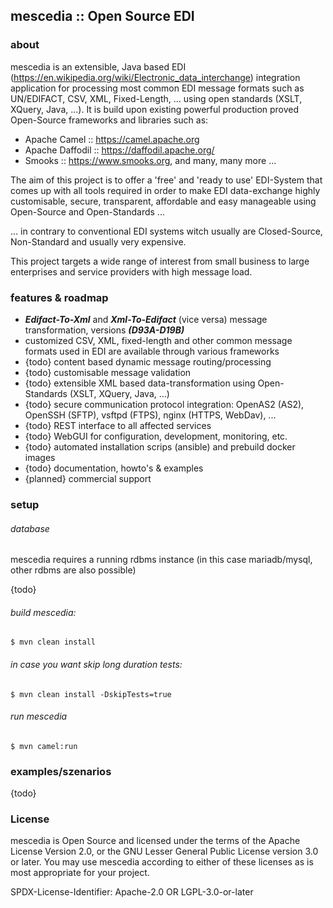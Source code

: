 ## mescedia :: Open Source EDI


### about

mescedia is an extensible, Java based EDI (https://en.wikipedia.org/wiki/Electronic_data_interchange) 
integration application for processing most common EDI message formats such as UN/EDIFACT, CSV, XML, Fixed-Length, ... 
using open standards (XSLT, XQuery, Java, ...). 
It is build upon existing powerful production proved Open-Source frameworks and libraries such as:
 
- Apache Camel :: https://camel.apache.org
- Apache Daffodil :: https://daffodil.apache.org/
- Smooks :: https://www.smooks.org, and many, many more ...

The aim of this project is to offer a 'free' and 'ready to use' EDI-System that comes up with all tools required in order to make EDI data-exchange highly customisable, secure, transparent, affordable and easy manageable using Open-Source and Open-Standards ...

... in contrary to conventional EDI systems witch usually are Closed-Source, Non-Standard and usually very expensive.

This project targets a wide range of interest from small business to large enterprises and service providers with high message load.


### features & roadmap

- **_Edifact-To-Xml_** and **_Xml-To-Edifact_** (vice versa) message transformation, versions **_(D93A-D19B)_**
- customized CSV, XML, fixed-length and other common message formats used in EDI are available through various frameworks
- {todo} content based dynamic message routing/processing
- {todo} customisable message validation
- {todo} extensible XML based data-transformation using Open-Standards (XSLT, XQuery, Java, ...) 
- {todo} secure communication protocol integration: OpenAS2 (AS2), OpenSSH (SFTP), vsftpd (FTPS), nginx (HTTPS, WebDav), ... 
- {todo} REST interface to all affected services
- {todo} WebGUI for configuration, development, monitoring,  etc.
- {todo} automated installation scrips (ansible) and prebuild docker images
- {todo} documentation, howto's & examples 
- {planned} commercial support
    

### setup

###### database

mescedia requires a running rdbms instance (in this case mariadb/mysql, other rdbms are also possible)

{todo}

###### build mescedia:

	$ mvn clean install 

###### in case you want skip long duration tests:

	$ mvn clean install -DskipTests=true

###### run mescedia

	$ mvn camel:run

### examples/szenarios
{todo}

### License

mescedia is Open Source and licensed under the terms of the Apache License Version 2.0, or the GNU Lesser General Public License version 3.0 or later. You may use mescedia according to either of these licenses as is most appropriate for your project.

SPDX-License-Identifier: Apache-2.0 OR LGPL-3.0-or-later
